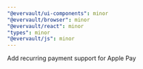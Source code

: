 ```yaml
---
"@evervault/ui-components": minor
"@evervault/browser": minor
"@evervault/react": minor
"types": minor
"@evervault/js": minor
---
```


Add recurring payment support for Apple Pay
